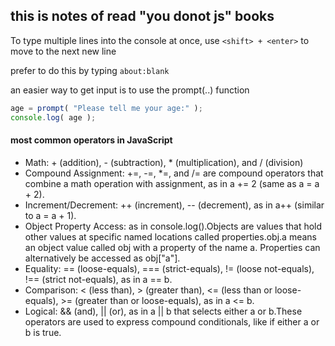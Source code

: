 ## this is notes of read "you donot js" books

To type multiple lines into the console at once, use `<shift> + <enter>` to move to the next new line

prefer to do this by typing `about:blank`

an easier way to get input is to use the prompt(..) function
```javascript
age = prompt( "Please tell me your age:" );
console.log( age );
```
#### most common operators in JavaScript
- Math: + (addition), - (subtraction), * (multiplication), and / (division)
- Compound Assignment: +=, -=, *=, and /= are compound operators that combine a math operation with assignment, as in a += 2 (same as a = a + 2).
- Increment/Decrement: ++ (increment), -- (decrement), as in a++ (similar to a = a + 1).
- Object Property Access: as in console.log().Objects are values that hold other values at specific named locations called properties.obj.a means an object value called obj with a property of the name a. Properties can alternatively be accessed as obj["a"].
- Equality: == (loose-equals), === (strict-equals), != (loose not-equals), !== (strict not-equals), as in a == b.
- Comparison: < (less than), > (greater than), <= (less than or loose-equals), >= (greater than or loose-equals), as in a <= b.
- Logical: && (and), || (or), as in a || b that selects either a or b.These operators are used to express compound conditionals, like if either a or b is true.

